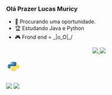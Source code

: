 ### Olá Prazer Lucas Muricy





- 🔭 Procurando uma oportunidade.
- 🏆 Estudando Java e Python
- 🎮 Frond end = \_|o_O|_/



<div align="center">
  <a href="https://github.com/LucasMuricy">
  <img height="180em" src="https://github-readme-stats.vercel.app/api?username=LucasMuricy&show_icons=true&theme=dark&include_all_commits=true&count_private=true"/>
  <img height="180em" src="https://github-readme-stats.vercel.app/api/top-langs/?username=LucasMuricy&layout=compact&langs_count=7&theme=dark"/>
</div>
  
  <div style="display: inline_block"><br>
    <img align="center" alt="Rafa-Python" height="30" width="40" src="https://raw.githubusercontent.com/devicons/devicon/master/icons/python/python-original.svg">
   
    
  </div>
  
  ##
  
  <div>
     <a href="https://mail.google.com/mail/u/0/?tab=rm&ogbl#inbox" target="_blank"><img src="https://img.shields.io/badge/Gmail-D14836?style=for-the-badge&logo=gmail&logoColor=white" target="_blank"></a>
    <a href="https://instagram.com/lucas_muricy" target="_blank"><img src="https://img.shields.io/badge/Java-ED8B00?style=for-the-badge&logo=java&logoColor=white" target="_blank"></a>
    
  
